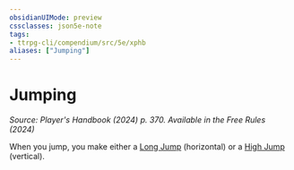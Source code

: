 ```yaml
---
obsidianUIMode: preview
cssclasses: json5e-note
tags:
- ttrpg-cli/compendium/src/5e/xphb
aliases: ["Jumping"]
---
```

# Jumping
*Source: Player's Handbook (2024) p. 370. Available in the Free Rules (2024)* 

When you jump, you make either a [Long Jump](2-Mechanics/CLI/rules/variant-rules/long-jump-xphb.md) (horizontal) or a [High Jump](2-Mechanics/CLI/rules/variant-rules/high-jump-xphb.md) (vertical).